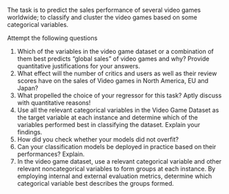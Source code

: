 The task is to predict the sales performance of several video games worldwide; to classify and cluster the video games based on some categorical variables.

Attempt the following questions


 1. Which of the variables in the video game dataset or a combination of them best predicts “global sales” of video games and why? Provide quantitative justifications for your answers.
 2. What effect will the number of critics and users as well as their review scores have on the sales of Video games in North America, EU and Japan?
 3. What propelled the choice of your regressor for this task? Aptly discuss with quantitative reasons!
 4. Use all the relevant categorical variables in the Video Game Dataset as the target variable at each instance and determine which of the variables performed best in classifying the dataset. Explain your findings.
 5. How did you check whether your models did not overfit?
 6. Can your classification models be deployed in practice based on their performances? Explain.
 7. In the video game dataset, use a relevant categorical variable and other relevant noncategorical variables to form groups at each instance. By employing internal and external evaluation metrics, determine which categorical variable best describes the groups formed. 
